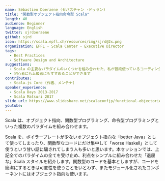 ```yaml
---
name: Sébastien Doeraene (セバスチャン ·ドゥラン)
title: "関数型オブジェクト指向命令型 Scala"
length: 40
audience: Beginner
language: English
twitter: sjrdoeraene
github: sjrd
icon: https://scala.epfl.ch/resources/img/sjrd@2x.png
organization: EPFL - Scala Center - Executive Director
tags:
  - Best Practices
  - Software Design and Architecture
suggestions:
  - Scala の主要なパラダイムのいくつかを組み合わせた、私が普段使っているコーディング「スタイル」について習ってみたい人
  - 初心者にも上級者にもすすめることができます
contributes:
  - Scala.js Core (作者、メンテナ)
speaker_experience:
  - Scala Days 2013-2017
  - Scala Matsuri 2017
slide_url: https://www.slideshare.net/scalaconfjp/functional-objectoriented-imperative-scala-scala-by-sbastien-doeraene
youtube: 
---
```

Scala は、オブジェクト指向、関数型プログラミング、命令型プログラミングといった複数のパラダイムを組み合わせます。

Scala を、ボイラープレートが少ないオブジェクト指向な「better Java」として使ってしまったり、関数型なコードにだけ集中して「worse Haskell」として使うという甘い話に騙されてしまう人も多いと思います。本セッションでは、上記全てのパラダイムの全てを受け止め、利点をシンプルに組み合わせた「退屈な」Scala スタイルを紹介します。関数型のコードを基本としますが、コードを簡潔にするときは可変性を使うことをいとわず、またモジュール化されたコンポーネントにはオブジェクト指向も使います。
